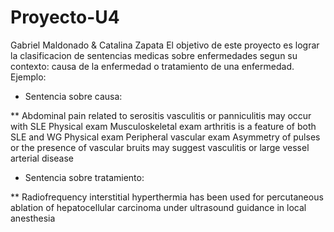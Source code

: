 # Proyecto-U4
Gabriel Maldonado & Catalina Zapata
El objetivo de este proyecto es lograr la clasificacion de sentencias medicas sobre enfermedades segun su contexto: causa de la enfermedad o tratamiento de una enfermedad.
Ejemplo:
* Sentencia sobre causa: 

** Abdominal pain related to serositis vasculitis or panniculitis may occur with SLE Physical exam Musculoskeletal exam arthritis is a feature of both SLE and WG Physical exam Peripheral vascular exam Asymmetry of pulses or the presence of vascular bruits may suggest vasculitis or large vessel arterial disease 
* Sentencia sobre tratamiento: 

** Radiofrequency interstitial hyperthermia has been used for percutaneous ablation of hepatocellular carcinoma  under ultrasound guidance in local anesthesia 

